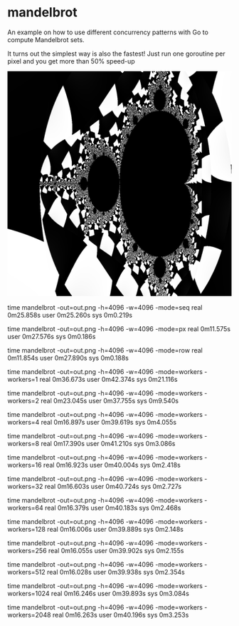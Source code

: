 mandelbrot
==========

An example on how to use different concurrency patterns with Go to compute Mandelbrot sets.

It turns out the simplest way is also the fastest!
Just run one goroutine per pixel and you get more than 50% speed-up

![A cool mandelbrot](/mandelbrot.png "Mandelbrot set")

time mandelbrot -out=out.png -h=4096 -w=4096 -mode=seq
real	0m25.858s
user	0m25.260s
sys	0m0.219s

time mandelbrot -out=out.png -h=4096 -w=4096 -mode=px
real	0m11.575s
user	0m27.576s
sys	0m0.186s

time mandelbrot -out=out.png -h=4096 -w=4096 -mode=row
real	0m11.854s
user	0m27.890s
sys	0m0.188s

time mandelbrot -out=out.png -h=4096 -w=4096 -mode=workers -workers=1
real	0m36.673s
user	0m42.374s
sys	0m21.116s

time mandelbrot -out=out.png -h=4096 -w=4096 -mode=workers -workers=2
real	0m23.045s
user	0m37.755s
sys	0m9.540s

time mandelbrot -out=out.png -h=4096 -w=4096 -mode=workers -workers=4
real	0m16.897s
user	0m39.619s
sys	0m4.055s

time mandelbrot -out=out.png -h=4096 -w=4096 -mode=workers -workers=8
real	0m17.390s
user	0m41.210s
sys	0m3.086s

time mandelbrot -out=out.png -h=4096 -w=4096 -mode=workers -workers=16
real	0m16.923s
user	0m40.004s
sys	0m2.418s

time mandelbrot -out=out.png -h=4096 -w=4096 -mode=workers -workers=32
real	0m16.603s
user	0m40.724s
sys	0m2.727s

time mandelbrot -out=out.png -h=4096 -w=4096 -mode=workers -workers=64
real	0m16.379s
user	0m40.183s
sys	0m2.468s

time mandelbrot -out=out.png -h=4096 -w=4096 -mode=workers -workers=128
real	0m16.006s
user	0m39.889s
sys	0m2.148s

time mandelbrot -out=out.png -h=4096 -w=4096 -mode=workers -workers=256
real	0m16.055s
user	0m39.902s
sys	0m2.155s

time mandelbrot -out=out.png -h=4096 -w=4096 -mode=workers -workers=512
real	0m16.028s
user	0m39.938s
sys	0m2.354s

time mandelbrot -out=out.png -h=4096 -w=4096 -mode=workers -workers=1024
real	0m16.246s
user	0m39.893s
sys	0m3.084s

time mandelbrot -out=out.png -h=4096 -w=4096 -mode=workers -workers=2048
real	0m16.263s
user	0m40.196s
sys	0m3.253s
